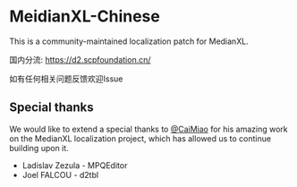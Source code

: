 # MeidianXL-Chinese

This is a community-maintained localization patch for MedianXL.

国内分流: https://d2.scpfoundation.cn/

如有任何相关问题反馈欢迎Issue

## Special thanks
We would like to extend a special thanks to [@CaiMiao](https://github.com/CaiMiao) for his amazing work on the MedianXL localization project, which has allowed us to continue building upon it.

* Ladislav Zezula - MPQEditor
* Joel FALCOU - d2tbl
